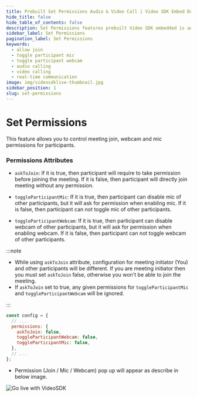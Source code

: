 ```yaml
---
title: Prebuilt Set Permissions Audio & Video Call | Video SDK Embed Docs
hide_title: false
hide_table_of_contents: false
description: Set Permissions features prebuilt Video SDK embedded is an easy-to-use video calling API. Video SDK Prebuilt makes it easy for developers to add video calls 10 in minutes to any website or app.
sidebar_label: Set Permissions
pagination_label: Set Permissions
keywords:
  - allow join
  - toggle participant mic
  - toggle participant webcam
  - audio calling
  - video calling
  - real-time communication
image: img/videosdklive-thumbnail.jpg
sidebar_position: 1
slug: set-permissions
---
```


# Set Permissions

This feature allows you to control meeting join, webcam and mic permissions for participants.

### Permissions Attributes

- `askToJoin`: If it is true, then participant will require to take permission before joining the meeting. If it is false, then participant will directly join meeting without any permission.

- `toggleParticipantMic`: If it is true, then participant can disable mic of other participants, but it will ask for permission when enabling mic. If it is false, then participant can not toggle mic of other participants.

- `toggleParticipantWebcam`: If it is true, then participant can disable webcam of other participants, but it will ask for permission when enabling webcam. If it is false, then participant can not toggle webcam of other participants.

:::note

- While using `askToJoin` attribute, configuration for meeting initiator (You) and other participants will be different.
  If you are meeting initiator then you must set `askToJoin` false, otherwise you won't be able to join the meeting.
- If `askToJoin` set to true, any given permissions for `toggleParticipantMic` and `toggleParticipantWebcam` will be ignored.

:::

```js title="index.html"
const config = {
  // ...
  permissions: {
    askToJoin: false,
    toggleParticipantWebcam: false,
    toggleParticipantMic: false,
  },
  // ...
};
```

- Permission (Join / Mic / Webcam) pop up will appear as describe in below image.

![Go live with VideoSDK](/img/prebuilt/prebuilt-permission.png)
